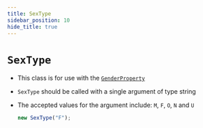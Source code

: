 ```yaml
---
title: SexType
sidebar_position: 10
hide_title: true
---
```


# `SexType`

- This class is for use with the [`GenderProperty`](/documentation/properties/genderproperty)

- `SexType` should be called with a single argument of type string

- The accepted values for the argument include: `M`, `F`, `O`, `N` and `U`

  ```js
  new SexType("F");
  ```

